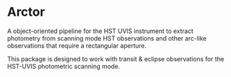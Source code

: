 # Arctor
A object-oriented pipeline for the HST UVIS instrument to extract photometry from scanning mode HST observations and other arc-like observations that require a rectangular aperture. 

This package is designed to work with transit & eclipse observations for the HST-UVIS photometric scanning mode.
